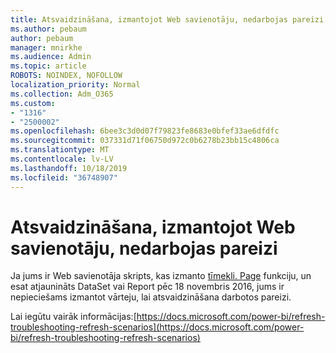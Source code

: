 ```yaml
---
title: Atsvaidzināšana, izmantojot Web savienotāju, nedarbojas pareizi
ms.author: pebaum
author: pebaum
manager: mnirkhe
ms.audience: Admin
ms.topic: article
ROBOTS: NOINDEX, NOFOLLOW
localization_priority: Normal
ms.collection: Adm_O365
ms.custom:
- "1316"
- "2500002"
ms.openlocfilehash: 6bee3c3d0d07f79823fe8683e0bfef33ae6dfdfc
ms.sourcegitcommit: 037331d71f06750d972c0b6278b23bb15c4806ca
ms.translationtype: MT
ms.contentlocale: lv-LV
ms.lasthandoff: 10/18/2019
ms.locfileid: "36748907"
---
```

# <a name="refresh-using-web-connector-doesnt-work-properly"></a>Atsvaidzināšana, izmantojot Web savienotāju, nedarbojas pareizi

Ja jums ir Web savienotāja skripts, kas izmanto [tīmekli. Page](https://msdn.microsoft.com/library/mt260924.aspx) funkciju, un esat atjaunināts DataSet vai Report pēc 18 novembris 2016, jums ir nepieciešams izmantot vārteju, lai atsvaidzināšana darbotos pareizi.

Lai iegūtu vairāk informācijas:[https://docs.microsoft.com/power-bi/refresh-troubleshooting-refresh-scenarios](https://docs.microsoft.com/power-bi/refresh-troubleshooting-refresh-scenarios)
